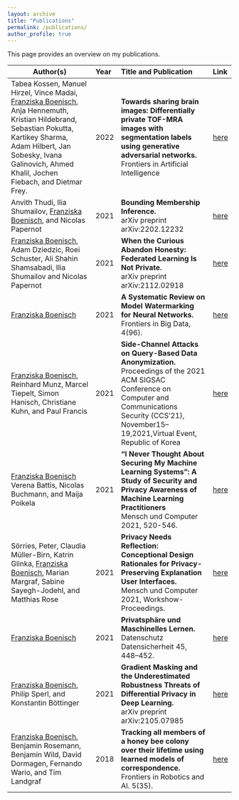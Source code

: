 ```yaml
---
layout: archive
title: "Publications"
permalink: /publications/
author_profile: true
---
```



This page provides an overview on my publications.

| Author(s)          | Year| Title and Publication                                                        | Link |
| --------- |:---|:---------|:---|
| Tabea Kossen, Manuel Hirzel, Vince Madai, <ins>Franziska Boenisch</ins>,  Anja Hennemuth, Kristian Hildebrand, Sebastian Pokutta, Kartikey Sharma, Adam Hilbert, Jan Sobesky, Ivana Galinovich, Ahmed Khalil, Jochen Fiebach, and Dietmar Frey.        | 2022 | **Towards sharing brain images: Differentially private TOF-MRA images with segmentation labels using generative adversarial networks.** <br>    Frontiers in Artificial Intelligence         | [here](https://www.frontiersin.org/articles/10.3389/frai.2022.813842/abstract)|
| Anvith Thudi, Ilia Shumailov, <ins>Franziska Boenisch</ins>, and Nicolas Papernot| 2021 | **Bounding Membership Inference.** <br> arXiv preprint arXiv:2202.12232                         | [here](https://arxiv.org/pdf/2202.12232.pdf)|
| <ins>Franziska Boenisch</ins>, Adam Dziedzic,  Roei Schuster, Ali Shahin Shamsabadi, Ilia Shumailov and Nicolas Papernot        | 2021 | **When the Curious Abandon Honesty: Federated Learning Is Not Private.** <br> arXiv preprint arXiv:2112.02918                           | [here](https://arxiv.org/pdf/2112.02918.pdf)|
| <ins>Franziska Boenisch</ins>        | 2021 | **A Systematic Review on Model Watermarking for Neural Networks.** <br> Frontiers in Big Data, 4(96).                          | [here](https://www.frontiersin.org/articles/10.3389/fdata.2021.729663/full)|
| <ins>Franziska Boenisch</ins>, Reinhard Munz, Marcel Tiepelt, Simon Hanisch, Christiane Kuhn, and Paul Francis      | 2021 | **Side-Channel Attacks on Query-Based Data Anonymization.** <br> Proceedings of the 2021 ACM SIGSAC Conference on Computer and Communications Security (CCS’21), November15–19,2021,Virtual Event, Republic of Korea| [here](https://dl.acm.org/doi/pdf/10.1145/3460120.3484751)|
| <ins>Franziska Boenisch</ins> Verena Battis, Nicolas Buchmann, and Maija Poikela      | 2021 | **“I Never Thought About Securing My Machine Learning Systems”: A Study of Security and Privacy Awareness of Machine Learning Practitioners** <br> Mensch und Computer 2021, 520-546.                        | [here](https://dl.acm.org/doi/abs/10.1145/3473856.3473869)|
| Sörries, Peter, Claudia Müller-Birn, Katrin Glinka, <ins>Franziska Boenisch</ins>, Marian Margraf, Sabine Sayegh-Jodehl, and Matthias Rose      | 2021 | **Privacy Needs Reflection: Conceptional Design Rationales for Privacy-Preserving Explanation User Interfaces.** <br> Mensch und Computer 2021, Workshow-Proceedings.                        | [here](https://dl.gi.de/bitstream/handle/20.500.12116/37418/Beitrag_389__a.pdf?sequence=1&isAllowed=y)|
| <ins>Franziska Boenisch</ins>      | 2021 | **Privatsphäre und Maschinelles Lernen.** <br> Datenschutz Datensicherheit 45, 448–452.                        | [here](https://doi.org/10.1007/s11623-021-1469-3)|
| <ins>Franziska Boenisch</ins>, Philip Sperl, and Konstantin Böttinger        | 2021 | **Gradient Masking and the Underestimated Robustness Threats of Differential Privacy in Deep Learning.** <br> arXiv preprint arXiv:2105.07985                           | [here](https://arxiv.org/pdf/2105.07985.pdf)|
| <ins>Franziska Boenisch</ins>,  Benjamin Rosemann, Benjamin Wild, David Dormagen, Fernando Wario, and Tim Landgraf          | 2018 | **Tracking all members of a honey bee colony over their lifetime using learned models of correspondence.** <br>  Frontiers in Robotics and AI. 5(35).              |[here](https://www.frontiersin.org/articles/10.3389/frobt.2018.00035/full)

